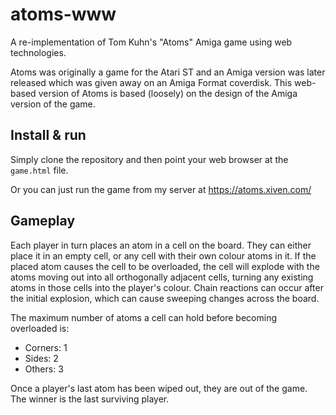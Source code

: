atoms-www
=========

A re-implementation of Tom Kuhn's "Atoms" Amiga game using web technologies.

Atoms was originally a game for the Atari ST and an Amiga version was later
released which was given away on an Amiga Format coverdisk. This web-based
version of Atoms is based (loosely) on the design of the Amiga version of the
game.

Install & run
-------------
Simply clone the repository and then point your web browser at the `game.html`
file.

Or you can just run the game from my server at https://atoms.xiven.com/

Gameplay
--------
Each player in turn places an atom in a cell on the board. They can either
place it in an empty cell, or any cell with their own colour atoms in it. If
the placed atom causes the cell to be overloaded, the cell will explode with
the atoms moving out into all orthogonally adjacent cells, turning any existing
atoms in those cells into the player's colour. Chain reactions can occur after
the initial explosion, which can cause sweeping changes across the board.

The maximum number of atoms a cell can hold before becoming overloaded is:
* Corners: 1
* Sides: 2
* Others: 3

Once a player's last atom has been wiped out, they are out of the game. The
winner is the last surviving player.
